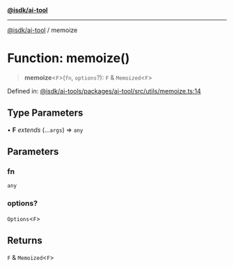 [**@isdk/ai-tool**](../README.md)

***

[@isdk/ai-tool](../globals.md) / memoize

# Function: memoize()

> **memoize**\<`F`\>(`fn`, `options`?): `F` & `Memoized`\<`F`\>

Defined in: [@isdk/ai-tools/packages/ai-tool/src/utils/memoize.ts:14](https://github.com/isdk/ai-tool.js/blob/4ebf370aaec9c78535cb40ffc19656d7bddcb145/src/utils/memoize.ts#L14)

## Type Parameters

• **F** *extends* (...`args`) => `any`

## Parameters

### fn

`any`

### options?

`Options`\<`F`\>

## Returns

`F` & `Memoized`\<`F`\>
